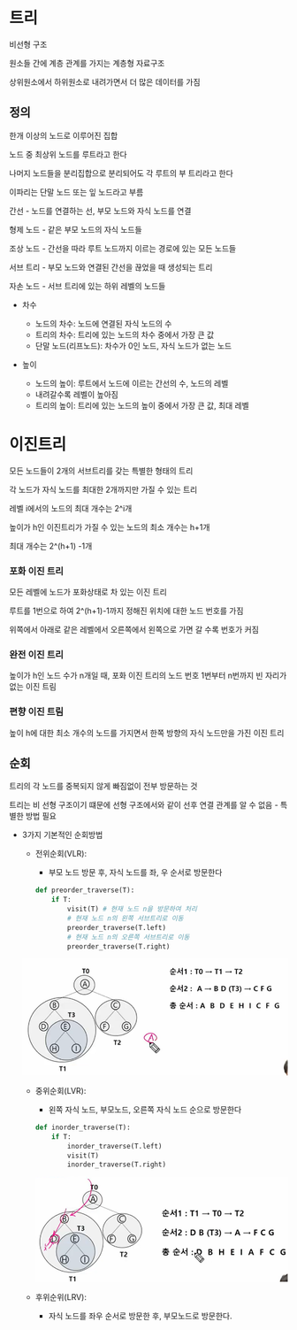 # 트리

비선형 구조

원소들 간에 계층 관계를 가지는 계층형 자료구조

상위원소에서 하위원소로 내려가면서 더 많은 데이터를 가짐



## 정의

한개 이상의 노드로 이루어진 집합

노드 중 최상위 노드를 루트라고 한다

나머지 노드들을 분리집합으로 분리되어도 각 루트의 부 트리라고 한다

이파리는 단말 노드 또는 잎 노드라고 부름

간선 - 노드를 연결하는 선, 부모 노드와 자식 노드를 연결



형제 노드 - 같은 부모 노드의 자식 노드들

조상 노드 - 간선을 따라 루트 노드까지 이르는 경로에 있는 모든 노드들

서브 트리 - 부모 노드와 연결된 간선을 끊었을 때 생성되는 트리

자손 노드 - 서브 트리에 있는 하위 레벨의 노드들

* 차수
  * 노드의 차수: 노드에 연결된 자식 노드의 수
  * 트리의 차수: 트리에 있는 노드의 차수 중에서 가장 큰 값
  * 단말 노드(리프노드): 차수가 0인 노드, 자식 노드가 없는 노드

* 높이 
  * 노드의 높이: 루트에서 노드에 이르는 간선의 수, 노드의 레벨
  * 내려갈수록 레벨이 높아짐
  * 트리의 높이: 트리에 있는 노드의 높이 중에서 가장 큰 값, 최대 레벨



# 이진트리

모든 노드들이 2개의 서브트리를 갖는 특별한 형태의 트리

각 노드가 자식 노드를 최대한 2개까지만 가질 수 있는 트리



레벨 i에서의 노드의 최대 개수는 2^i개

높이가 h인 이진트리가 가질 수 있는 노드의 최소 개수는 h+1개

최대 개수는 2^(h+1) -1개



### 포화 이진 트리

모든 레벨에 노드가 포화상태로 차 있는 이진 트리

루트를 1번으로 하여 2^(h+1)-1까지 정해진 위치에 대한 노드 번호를 가짐

위쪽에서 아래로 같은 레벨에서 오른쪽에서 왼쪽으로 가면 갈 수록 번호가 커짐



### 완전 이진 트리

높이가 h인 노드 수가 n개일 때, 포화 이진 트리의 노드 번호 1번부터 n번까지 빈 자리가 없는 이진 트림



### 편향 이진 트림

높이 h에 대한 최소 개수의 노드를 가지면서 한쪽 방향의 자식 노드만을 가진 이진 트리



## 순회

트리의 각 노드를 중복되지 않게 빠짐없이 전부 방문하는 것

트리는 비 선형 구조이기 떄문에 선형 구조에서와 같이 선후 연결 관계를 알 수 없음 - 특별한 방법 필요



* 3가지 기본적인 순회방법

  * 전위순회(VLR):

    * 부모 노드 방문 후, 자식 노드를 좌, 우 순서로 방문한다

    ```PYTHON
    def preorder_traverse(T):
        if T:
            visit(T) # 현재 노드 n을 방문하여 처리
            # 현재 노드 n의 왼쪽 서브트리로 이동
            preorder_traverse(T.left)
            # 현재 노드 n의 오른쪽 서브트리로 이동
            preorder_traverse(T.right)
    ```

  ![image-20220316100312276](220316.assets/image-20220316100312276.png)

  

  * 중위순회(LVR):

    * 왼쪽 자식 노드, 부모노드, 오른쪽 자식 노드 순으로 방문한다

    ```python
    def inorder_traverse(T):
        if T:
            inorder_traverse(T.left)
            visit(T)
            inorder_traverse(T.right)
    ```

    ![image-20220316101748882](220316.assets/image-20220316101748882.png)

  * 후위순위(LRV):

    * 자식 노드를 좌우 순서로 방문한 후, 부모노드로 방문한다.